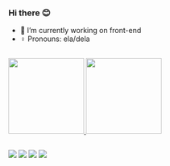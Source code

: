### Hi there 😊


- 🌱 I’m currently working on front-end
- ♀️ Pronouns: ela/dela

##
<div style="display: inline_block">
  <a href="https://github.com/yaraqueirozl">
  <img height="150em" src="https://github-readme-stats.vercel.app/api?username=yaraqueirozl&show_icons=true&theme=dracula&include_all_commits=true&count_private=true"/>
  <img height="150em" src="https://github-readme-stats.vercel.app/api/top-langs/?username=yaraqueirozl&layout=compact&langs_count=7&theme=dracula"/>
</div>
  
##
  
  <div>
    
  <a href="https://instagram.com/yaraqueirozl" target="_blank"><img src="https://img.shields.io/badge/-Instagram-%23E4405F?style=for-the-badge&logo=instagram&logoColor=white" target="_blank"></a>
 <a href="https://discord.gg/uSRtv9zh" target="_blank"><img src="https://img.shields.io/badge/Discord-7289DA?style=for-the-badge&logo=discord&logoColor=white" target="_blank"></a> 
  <a href = "mailto:yaraqueirozl@gmail.com"><img src="https://img.shields.io/badge/-Gmail-%23333?style=for-the-badge&logo=gmail&logoColor=white" target="_blank"></a>
  <a href="https://www.linkedin.com/in/yara-de-queiroz/" target="_blank"><img src="https://img.shields.io/badge/-LinkedIn-%230077B5?style=for-the-badge&logo=linkedin&logoColor=white" target="_blank"></a> 
  </div>
<div align="center"></div>
